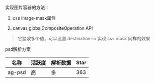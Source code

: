 实现图片容器的方法：

1. css image-mask属性

2. canvas globalCompositeOperation API

> 它接收多个值，可以设置 destination-in 实现 css mask 同样的效果


psd解析方案


| 名称 | 活跃度 | 解析数据 | Star |
| --- | --- | --- | --- |
| ag-psd | 高 | 多 | 363 |
